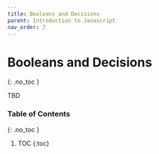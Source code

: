 ```yaml
---
title: Booleans and Decisions
parent: Introduction to Javascript
nav_order: 7
---
```


<!--prettier-ignore-start-->
# Booleans and Decisions
{: .no_toc }

TBD

### Table of Contents
{: .no_toc }

1. TOC
{:toc}

<!--prettier-ignore-end-->
